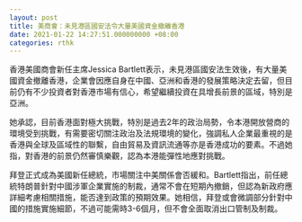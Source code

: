 ```yaml
---
layout: post
title: 美商會：未見港區國安法令大量美國資金撤離香港
date: 2021-01-22 14:27:51.000000000 +08:00
categories: rthk
---
```


香港美國商會新任主席Jessica Bartlett表示，未見港區國安法生效後，有大量美國資金撤離香港，企業會因應自身在中國、亞洲和香港的發展策略決定去留，但目前仍有不少投資者對香港市場有信心，希望繼續投資在具增長前景的區域，特別是亞洲。

她承認，目前香港面對極大挑戰，特別是過去2年的政治局勢，令本港開放營商的環境受到挑戰，有需要密切關注政治及法規環境的變化，強調私人企業最重視的是香港與全球及區域性的聯繫，自由貿易及資訊流通等亦是香港成功的要素。不過她指，對香港的前景仍然審慎樂觀，認為本港能彈性地應對挑戰。

拜登正式成為美國新任總統，市場關注中美關係會否緩和。Bartlett指出，前任總統特朗普針對中國涉軍企業實施的制裁，通常不會在短期內撤銷，但認為新政府應詳細考慮相關措施，能否達到政策的預期效果。她相信，拜登或會微調部分針對中國的措施實施細節，不過可能需時3-6個月，但不會全面取消出口管制及制裁。
